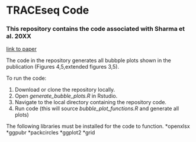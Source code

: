 # TRACEseq Code
### This repository contains the code associated with Sharma et al. 20XX 
[link to paper](http://med.stanford.edu/majetilab.html)

The code in the repository generates all bubbple plots shown in the publication (Figures 4,5,extended figures 3,5).

To run the code: 
  1. Download or clone the repository locally.
  2. Open *generate_bubble_plots.R* in Rstudio.
  3. Navigate to the local directory containing the repository code.
  4. Run code (this will source *bubble_plot_functions.R* and generate all plots)
  
The following libraries must be installed for the code to function.
*openxlsx
*ggpubr
*packcircles
*ggplot2
*grid
